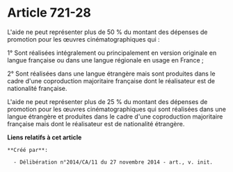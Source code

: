# Article 721-28

L'aide ne peut représenter plus de 50 % du montant des dépenses de promotion pour les œuvres cinématographiques qui : 

1° Sont réalisées intégralement ou principalement en version originale en langue française ou dans une langue régionale en
usage en France ; 

2° Sont réalisées dans une langue étrangère mais sont produites dans le cadre d'une coproduction majoritaire française dont
le réalisateur est de nationalité française. 

L'aide ne peut représenter plus de 25 % du montant des dépenses de promotion pour les œuvres cinématographiques qui sont
réalisées dans une langue étrangère et produites dans le cadre d'une coproduction majoritaire française mais dont le
réalisateur est de nationalité étrangère.

**Liens relatifs à cet article**

	**Créé par**:

	  - Délibération n°2014/CA/11 du 27 novembre 2014 - art., v. init.
